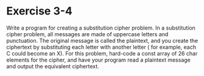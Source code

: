# Exercise 3-4

Write a program for creating a substitution cipher problem. In a substitution cipher problem, all messages are made of uppercase letters and punctuation. The original message is called the plaintext, and you create the ciphertext by substituting each letter with another letter ( for example, each C could become an X). For this problem, hard-code a const array of 26 char elements for the cipher, and have your program read a plaintext message and output the equivalent ciphertext.
